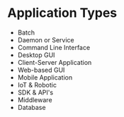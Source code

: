 # Application Types

* Batch
* Daemon or Service
* Command Line Interface
* Desktop GUI
* Client-Server Application
* Web-based GUI
* Mobile Application
* IoT & Robotic 
* SDK & API's
* Middleware
* Database